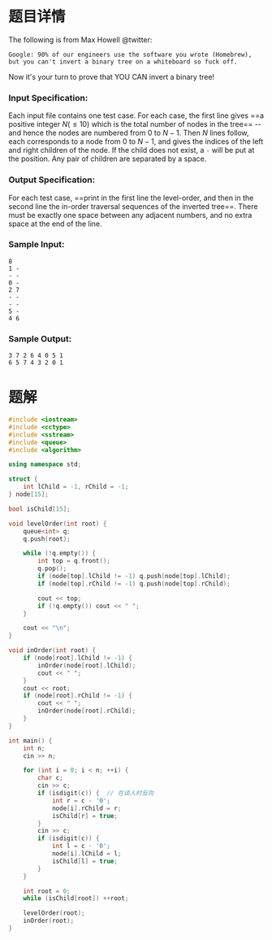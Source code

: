 # 题目详情
The following is from Max Howell @twitter:

    Google: 90% of our engineers use the software you wrote (Homebrew), but you can't invert a binary tree on a whiteboard so fuck off.


Now it's your turn to prove that YOU CAN invert a binary tree!

### Input Specification:

Each input file contains one test case. For each case, the first line gives ==a positive integer $N (\le 10)$ which is the total number of nodes in the tree== -- and hence the nodes are numbered from 0 to $N−1$. Then $N$ lines follow, each corresponds to a node from 0 to $N−1$, and gives the indices of the left and right children of the node. If the child does not exist, a `-` will be put at the position. Any pair of children are separated by a space.

### Output Specification:

For each test case, ==print in the first line the level-order, and then in the second line the in-order traversal sequences of the inverted tree==. There must be exactly one space between any adjacent numbers, and no extra space at the end of the line.

### Sample Input:

    8
    1 -
    - -
    0 -
    2 7
    - -
    - -
    5 -
    4 6


### Sample Output:

    3 7 2 6 4 0 5 1
    6 5 7 4 3 2 0 1

# 题解

```cpp
#include <iostream>
#include <cctype>
#include <sstream>
#include <queue>
#include <algorithm>

using namespace std;

struct {
    int lChild = -1, rChild = -1;
} node[15];

bool isChild[15];

void levelOrder(int root) {
    queue<int> q;
    q.push(root);

    while (!q.empty()) {
        int top = q.front();
        q.pop();
        if (node[top].lChild != -1) q.push(node[top].lChild);
        if (node[top].rChild != -1) q.push(node[top].rChild);

        cout << top;
        if (!q.empty()) cout << " ";
    }

    cout << "\n";
}

void inOrder(int root) {
    if (node[root].lChild != -1) {
        inOrder(node[root].lChild);
        cout << " ";
    }
    cout << root;
    if (node[root].rChild != -1) {
        cout << " ";
        inOrder(node[root].rChild);
    }
}

int main() {
    int n;
    cin >> n;

    for (int i = 0; i < n; ++i) {
        char c;
        cin >> c;
        if (isdigit(c)) {  // 在读入时反向
            int r = c - '0';
            node[i].rChild = r;
            isChild[r] = true;
        }
        cin >> c;
        if (isdigit(c)) {
            int l = c - '0';
            node[i].lChild = l;
            isChild[l] = true;
        }
    }

    int root = 0;
    while (isChild[root]) ++root;

    levelOrder(root);
    inOrder(root);
}
```

